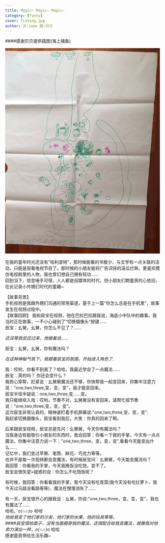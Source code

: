 ```yaml
---
title: Magic~ Magic~ Magic~   
category: [funny]
cover: fishing.jpg
author: 文:Jane 图:贝贝 
---
```


####感谢贝贝提供插图(海上捕鱼)     
     
![](./fishing.jpg)

       
在我的童年时光还没有“哈利波特”，那时候能看的书极少，与文学有一点关联的活动，只能是观看电视节目了。那时候的小朋友能将广告词背的滚瓜烂熟，更喜欢模仿电视剧里的人物，我也曾幻想自己拥有轻功……     
回到当下，信息唾手可得，人人都是自媒体的时代，但小朋友们颗童真的心依旧，在此记录小外甥们时代的童趣~    

【故事背景】     
手机视频是我跟外甥们沟通的常用渠道，基于上一篇“你怎么总是在手机里”，故事发生在视频过程中。    
【故事回顾】
我和辰宝在视频，他在巴拉巴拉跟我说，海底小中队中的趣事。我当时正在做事，一不小心碰到了“切换摄像头”按键……       
辰宝：幺舅，幺舅，你怎么不见了？……       
     
_还没等我反应过来，他接着说……_    
      
辰宝：幺舅，幺舅，你有魔法吗？   
         
_在这种神秘气氛下，我跟着辰宝的氛围，开始进入角色了._     
    
我：哎哟，你看不到我了？哈哈，我最近学会了一点魔法……    
辰宝：真的吗？ 你还会变什么？          
我担心穿帮，赶紧说：幺舅舅魔法还不够，你快帮我一起变回来，你集中注意力说："one,two,three,变，变，变"，我才能变回来。    
辰宝半信半疑说：one,two,three,变……变。    
我只能继续入戏：哎哟，节奏不对，幺舅舅没有变回来，请帮忙按节奏说："one,two,three,变，变，变"。    
这次辰宝非常认真的，眼神紧盯着手机屏幕说:"one,two,three,变，变，变".      
我赶紧切换摄像头，辰宝看到我后，大笑：你真的回来了啊。       
      
后来跟辰宝视频，辰宝总是先问：幺舅舅，今天你有魔法吗？    
当我身边有能吸引小朋友的东西时，我会回答：你看一下我的手掌，今天有一点点魔法，你集中注意力说一下："one,two,three，变，变，变",看看今天能变出什么……     
记忆中，我们变过苹果、笔筒、鲜花、巧克力等等。     
也并不是每一次视频都会变魔法，有时候辰宝问：幺舅舅，今天能变魔法吗？     
我回答：你看我的手掌，今天我晚饭没吃饱，变不了。   
辰宝会很失望+疑惑的说：你怎么不吃饱饭呢？     

有时候，我回答：你看看我的手掌，我今天没有吃青菜(我今天没有吃红萝卜、我今天过马路没看路等等)，魔法在慢慢消失了……      
     
      
有一天，辰宝很开心的跟我说：幺舅，你说:"one,two,three，变，变，变"，我也有魔法了……     
哈哈，o(∩_∩)o 哈哈     
他给我变了他们家的沙发、他们家的水果、他的玩具等等。   
####辰宝很给面子，没有当面揭穿我的魔法，还很配合给我变魔法，就像我对他卖力演出一样，o(∩_∩)o 哈哈     
感谢童真带给生活乐趣~








   







